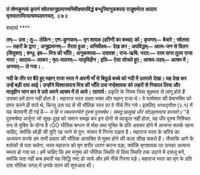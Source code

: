 **तं त्वेणकुणकं कृपणं स्रोतसानूह्यमानमभिवीक्ष्यापविद्धं बन्धुरिवानुकश्पया राजॢषर्भरत आदाय** **मृतमातरमित्याश्रमपदमनयत्. ॥ ७॥** 

शब्दार्थ **** 

**तम्—** **उस** **; तु—** **लेकिन** **; एण-कुणकम्—** **मृग शावक (हरिणी का बच्चा) को** **; कृपणम्—** **बेचारे** **; स्रोतसा—** **लहरों के द्वारा** **;** **अनूह्यमानम्—** **तैरता हुआ** **; अभिवीक्ष्य—** **देख कर** **; अपविद्धम्—** **आत्म-जन से विलग (वियुक्त)** **; बन्धु: इव—** **मित्र की भाँति** **;** **अनुकश्पया—** **दयावश** **; राज-ऋषि: भरत:—** **परम सन्त तुल्य राजा भरत** **; आदाय—** **लाकर** **; मृत-मातरम्—** **मातृविहीन** **; इति—** **ऐसा सोचते हुए** **; आश्रम-पदम्—** **आश्रम में** **; अनयत्—** **ले गया।** **.** 

**नदी के तीर पर बैठे हुए महान् राजा भरत ने अपनी माँ से बिछुड़े बच्चे को नदी में उतराते** **देखा। यह देख कर उन्हें बड़ी दया आई। उन्होंने विश्वासपात्र मित्र की भाँति उस नन्हेशावक को** **लहरों से निकाल लिया और मातृहीन जान कर वे उसे अपने आश्रम में ले आये।** **तात्पर्य :** प्रकृति के नियम जिस सूक्ष्मता से लागू होते हैं उसका हमें ज्ञान नहीं होता है। महाराज भरत उन्नत भक्त और महान् राजा थे। वे परमेश्वर की प्रेमाभक्ति को प्राप्त करने ही वाले थे, किन्तु उस पद से भी भौतिक स्तर पर वे नीचे गिर गये। इसलिए *भगवद्गीता* (२.१) में यह चेतावनी दी गई है— *यं हि न व्यथयन्त्येते पुरुषं पुरुषर्षभ।* *समदु:खसुखं धीरं सोऽमृतत्वाय कल्पते॥* ''हे पुरुषश्रेष्ठ अर्जुन! जो सुख-दुख को समान समझ कर इन दोनों से व्याकुल नहीं होता, वह धीर पुरुष निश्चित रूप से मुक्ति के योग्य है।ÓÓ भौतिक बन्धन से मोक्ष तथा मुक्ति के प्रति अग्रसर होने में अत्यन्त सतर्क रहना चाहिए, क्योंकि थोड़ी सी त्रुटि रह जाने से पुन: संसार में गिरना पड़ता है। महाराज भरत के चरित्र का अध्ययन करके हम सभी प्रकार की भौतिक आसक्ति से मुक्त होने की कला सीख सकते हैं। जैसाकि आगे के श्लोकों से पता चलेगा, भरत महाराज को मृग शरीर धारण करना पड़ा, क्योंकि मृगशावक पर उनका अत्यन्त ममत्व हो गया था। हमें चाहिए कि हम मनुष्य को भौतिक स्थिति से दिव्य स्थिति तक उठाने में दयालु बनें, क्योंकि पता नहीं कब हमारी यह सिद्धि नष्ट हो जाये और हमें नीचे गिरना पड़े। महाराज भरत का मृग के प्रति दया भौतिक जगत् में उनके पतन की शुरुआत थी।  
